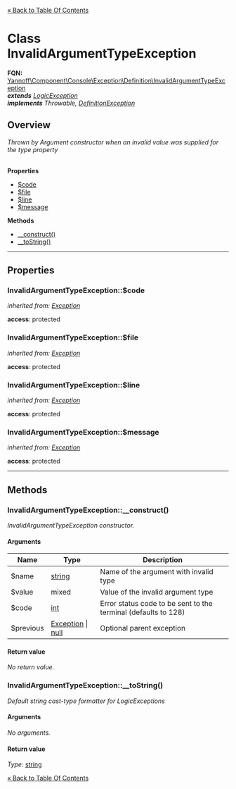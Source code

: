 [&laquo; Back to Table Of Contents](/doc/api/index.md)

# Class InvalidArgumentTypeException

**FQN:** [Yannoff\Component\Console\Exception\Definition\InvalidArgumentTypeException][self]
<br/>
_**extends** [LogicException](/doc/api/Exception/LogicException.md)_<br/>
_**implements** Throwable, [DefinitionException](/doc/api/Exception/DefinitionException.md)_


## Overview

_Thrown by Argument constructor when an invalid value was supplied for the type property_
<br/><br/>

**Properties**

- [$code](#code)
- [$file](#file)
- [$line](#line)
- [$message](#message)

**Methods**

- [__construct()](#__construct)
- [__toString()](#__toString)

---

## Properties


### <a name="code">InvalidArgumentTypeException::$code</a>

_inherited from: [Exception](https://www.php.net/manual/class.exception.php)_



**access**: protected<br/>


### <a name="file">InvalidArgumentTypeException::$file</a>

_inherited from: [Exception](https://www.php.net/manual/class.exception.php)_



**access**: protected<br/>


### <a name="line">InvalidArgumentTypeException::$line</a>

_inherited from: [Exception](https://www.php.net/manual/class.exception.php)_



**access**: protected<br/>


### <a name="message">InvalidArgumentTypeException::$message</a>

_inherited from: [Exception](https://www.php.net/manual/class.exception.php)_



**access**: protected<br/>


---

## Methods


### <a name="__construct">InvalidArgumentTypeException::__construct()</a>
_InvalidArgumentTypeException constructor._

#### Arguments

Name|Type|Description
----|----|-----------
$name|[string](https://www.php.net/manual/language.types.string.php)|Name of the argument with invalid type
$value|mixed|Value of the invalid argument type
$code|[int](https://www.php.net/manual/language.types.int.php)|Error status code to be sent to the terminal (defaults to 128)
$previous|[Exception](https://www.php.net/manual/class.exception.php) &#124; [null](https://www.php.net/manual/language.types.null.php)|Optional parent exception

#### Return value

_No return value._



### <a name="__toString">InvalidArgumentTypeException::__toString()</a>
_Default string cast-type formatter for LogicExceptions_

#### Arguments

_No arguments._

#### Return value

_Type:_ [string](https://www.php.net/manual/language.types.string.php)



[self]: InvalidArgumentTypeException.md

[&laquo; Back to Table Of Contents](/doc/api/index.md)

